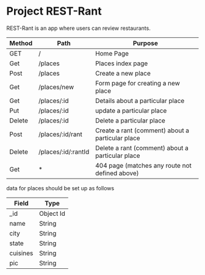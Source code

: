 # Project REST-Rant

REST-Rant is an app where users can review restaurants.

| Method |        Path         |                     Purpose                     |
|--------|---------------------|-------------------------------------------------|
|  GET   |  /                  | Home Page                                       |
|  Get   | /places             | Places index page                               |
|  Post  | /places             | Create a new place                              |
|  Get   | /places/new         | Form page for creating a new place              |
|  Get   | /places/:id         | Details about a particular place                |
|  Put   | /places/:id         | update a particular place                       |
| Delete | /places/:id         | Delete a particular place                       |
|  Post  | /places/:id/rant    | Create a rant (comment) about a particular place|
| Delete | /places/:id/:rantId | Delete a rant (comment) about a particular place|
|  Get   |    *                | 404 page (matches any route not defined above)  |


data for places should be set up as follows

|  Field    |    Type   |
|-----------|-----------|
|   _id     | Object Id |
|  name     | String    | 
|  city     | String    | 
|  state    | String    | 
|  cuisines | String    | 
|  pic      | String    | 